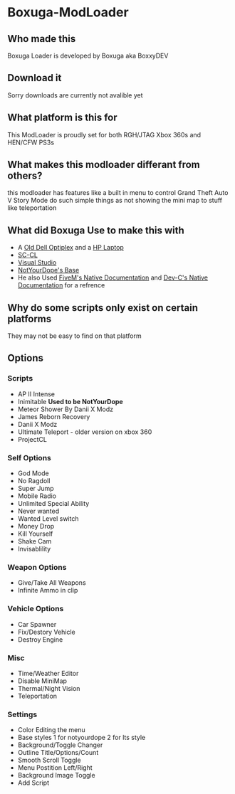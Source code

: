 # Boxuga-ModLoader

## Who made this
Boxuga Loader is developed by Boxuga aka BoxxyDEV 

## Download it
Sorry downloads are currently not avalible yet

## What platform is this for
This ModLoader is proudly set for both RGH/JTAG Xbox 360s and HEN/CFW PS3s

## What makes this modloader differant from others?
this modloader has features like a built in menu to control Grand Theft Auto V Story Mode do such simple things as not showing the mini map to stuff like teleportation

## What did Boxuga Use to make this with
* A [Old Dell Optiplex](https://www.dell.com/en-us/work/shop/cty/pdp/spd/optiplex-780) and a [HP Laptop](https://support.hp.com/au-en/document/c06452793)
* [SC-CL](https://github.com/NativeFunction/SC-CL) 
* [Visual Studio](https://visualstudio.microsoft.com/)
* [NotYourDope's Base](https://archive.org/details/NotYourDopeModloaderBaseCpp)
* He also Used [FiveM's Native Documentation](https://docs.fivem.net/natives/) and [Dev-C's Native Documentation](http://dev-c.com/nativedb/) for a refrence


## Why do some scripts only exist on certain platforms 
They may not be easy to find on that platform

## Options

### Scripts
* AP II Intense
* Inimitable **Used to be NotYourDope**
* Meteor Shower By Danii X Modz
* James Reborn Recovery
* Danii X Modz
* Ultimate Teleport - older version on xbox 360
* ProjectCL

### Self Options
* God Mode
* No Ragdoll
* Super Jump
* Mobile Radio
* Unlimited Special Ability
* Never wanted
* Wanted Level switch
* Money Drop
* Kill Yourself
* Shake Cam
* Invisablility

### Weapon Options
* Give/Take All Weapons
* Infinite Ammo in clip

### Vehicle Options
* Car Spawner
* Fix/Destory Vehicle
* Destroy Engine

### Misc
* Time/Weather Editor
* Disable MiniMap
* Thermal/Night Vision
* Teleportation

### Settings
* Color Editing the menu
* Base styles 1 for notyourdope 2 for lts style
* Background/Toggle Changer
* Outline Title/Options/Count
* Smooth Scroll Toggle
* Menu Postition Left/Right
* Background Image Toggle
* Add Script
